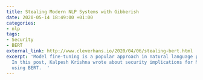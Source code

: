 ```yaml
---
title: Stealing Modern NLP Systems with Gibberish
date: 2020-05-14 18:49:00 +01:00
categories:
- nlp
tags:
- Security
- BERT
external_link: http://www.cleverhans.io/2020/04/06/stealing-bert.html
excerpt: 'Model fine-tuning is a popular approach in natural language processing.
  In this post, Kalpesh Krishna wrote about security implications for NLP models trained
  using BERT.  '
---
```


